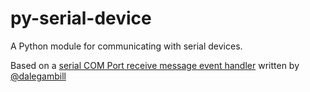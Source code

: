 # py-serial-device
A Python module for communicating with serial devices. 

Based on a [serial COM Port receive message event handler](https://github.com/dalegambill/PythonTerminal/blob/master/serial_rx_tx.py) written by [@dalegambill](https://github.com/dalegambill)

